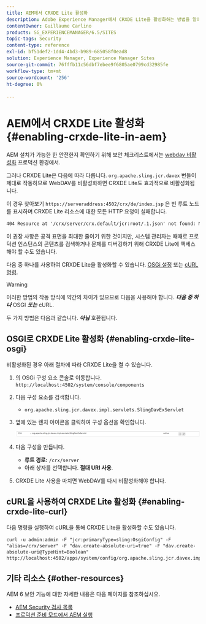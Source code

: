 ```yaml
---
title: AEM에서 CRXDE Lite 활성화
description: Adobe Experience Manager에서 CRXDE Lite을 활성화하는 방법을 알아봅니다.
contentOwner: Guillaume Carlino
products: SG_EXPERIENCEMANAGER/6.5/SITES
topic-tags: Security
content-type: reference
exl-id: bf51def2-1dd4-4bd3-b989-685058f0ead8
solution: Experience Manager, Experience Manager Sites
source-git-commit: 76fffb11c56dbf7ebee9f6805ae0799cd32985fe
workflow-type: tm+mt
source-wordcount: '256'
ht-degree: 0%

---
```


# AEM에서 CRXDE Lite 활성화{#enabling-crxde-lite-in-aem}

AEM 설치가 가능한 한 안전한지 확인하기 위해 보안 체크리스트에서는 [webdav 비활성화](/help/sites-administering/security-checklist.md#disable-webdav) 프로덕션 환경에서.

그러나 CRXDE Lite은 다음에 따라 다릅니다. `org.apache.sling.jcr.davex` 번들이 제대로 작동하므로 WebDAV를 비활성화하면 CRXDE Lite도 효과적으로 비활성화됩니다.

이 경우 찾아보기 `https://serveraddress:4502/crx/de/index.jsp` 은 빈 루트 노드를 표시하며 CRXDE Lite 리소스에 대한 모든 HTTP 요청이 실패합니다.

```xml
404 Resource at '/crx/server/crx.default/jcr:root/.1.json' not found: No resource found
```

이 권장 사항은 공격 표면을 최대한 줄이기 위한 것이지만, 시스템 관리자는 때때로 프로덕션 인스턴스의 콘텐츠를 검색하거나 문제를 디버깅하기 위해 CRXDE Lite에 액세스해야 할 수도 있습니다.

다음 중 하나를 사용하여 CRXDE Lite을 활성화할 수 있습니다. [OSGi 설정](#enabling-crxde-lite-osgi) 또는 [cURL 명령](#enabling-crxde-lite-curl).

>[!WARNING]
>
>이러한 방법의 작동 방식에 약간의 차이가 있으므로 다음을 사용해야 합니다. ***다음 중 하나*** OSGI ***또는*** cURL.
>
>두 가지 방법은 다음과 같습니다. ***아님*** 호환됩니다.

## OSGI로 CRXDE Lite 활성화 {#enabling-crxde-lite-osgi}

비활성화된 경우 아래 절차에 따라 CRXDE Lite을 켤 수 있습니다.

1. 의 OSGi 구성 요소 콘솔로 이동합니다. `http://localhost:4502/system/console/components`
1. 다음 구성 요소를 검색합니다.

   * `org.apache.sling.jcr.davex.impl.servlets.SlingDavExServlet`

1. 옆에 있는 렌치 아이콘을 클릭하여 구성 옵션을 확인합니다.

   ![chlimage_1-80](assets/chlimage_1-80a.png)

1. 다음 구성을 만듭니다.

   * **루트 경로:** `/crx/server`
   * 아래 상자를 선택합니다. **절대 URI 사용**.

1. CRXDE Lite 사용을 마치면 WebDAV를 다시 비활성화해야 합니다.

## cURL을 사용하여 CRXDE Lite 활성화 {#enabling-crxde-lite-curl}

다음 명령을 실행하여 cURL을 통해 CRXDE Lite을 활성화할 수도 있습니다.

```shell
curl -u admin:admin -F "jcr:primaryType=sling:OsgiConfig" -F "alias=/crx/server" -F "dav.create-absolute-uri=true" -F "dav.create-absolute-uri@TypeHint=Boolean" http://localhost:4502/apps/system/config/org.apache.sling.jcr.davex.impl.servlets.SlingDavExServlet
```

## 기타 리소스 {#other-resources}

AEM 6 보안 기능에 대한 자세한 내용은 다음 페이지를 참조하십시오.

* [AEM Security 검사 목록](/help/sites-administering/security-checklist.md)
* [프로덕션 준비 모드에서 AEM 실행](/help/sites-administering/production-ready.md)
